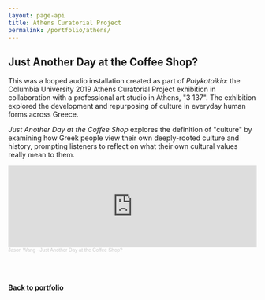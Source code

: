 ```yaml
---
layout: page-api
title: Athens Curatorial Project
permalink: /portfolio/athens/
---
```


## Just Another Day at the Coffee Shop?

This was a looped audio installation created as part of *Polykatoikia*: the Columbia University 2019 Athens Curatorial Project exhibition in collaboration with a professional art studio in Athens, "3 137". The exhibition explored the development and repurposing of culture in everyday human forms across Greece.

*Just Another Day at the Coffee Shop* explores the definition of "culture" by examining how Greek people view their own deeply-rooted culture and history, prompting listeners to reflect on what their own cultural values really mean to them.

<iframe width="100%" height="166" scrolling="no" frameborder="no" allow="autoplay" src="https://w.soundcloud.com/player/?url=https%3A//api.soundcloud.com/tracks/661435670&color=%234000ff&auto_play=false&hide_related=false&show_comments=true&show_user=true&show_reposts=false&show_teaser=true"></iframe><div style="font-size: 10px; color: #cccccc;line-break: anywhere;word-break: normal;overflow: hidden;white-space: nowrap;text-overflow: ellipsis; font-family: Interstate,Lucida Grande,Lucida Sans Unicode,Lucida Sans,Garuda,Verdana,Tahoma,sans-serif;font-weight: 100;"><a href="https://soundcloud.com/innovative_sounds" title="Jason Wang" target="_blank" style="color: #cccccc; text-decoration: none;">Jason Wang</a> · <a href="https://soundcloud.com/innovative_sounds/just-another-day-at-the-coffee-shop" title="Just Another Day at the Coffee Shop?" target="_blank" style="color: #cccccc; text-decoration: none;">Just Another Day at the Coffee Shop?</a></div>

<br><br/>

<p class="cta"><a href="https://tekne-creative.github.io/tekne/portfolio/#-music-compositions-" class="button"><b>Back to portfolio</b></a></p>